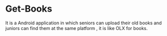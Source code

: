 # Get-Books
It is a Android application in which seniors can upload their old books and juniors can find them at the same platform , it is like OLX for books.
